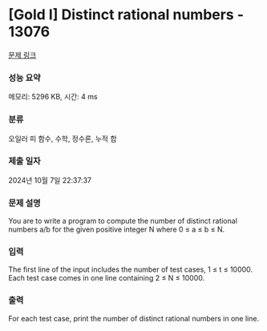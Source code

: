 # [Gold I] Distinct rational numbers - 13076 

[문제 링크](https://www.acmicpc.net/problem/13076) 

### 성능 요약

메모리: 5296 KB, 시간: 4 ms

### 분류

오일러 피 함수, 수학, 정수론, 누적 합

### 제출 일자

2024년 10월 7일 22:37:37

### 문제 설명

<p>You are to write a program to compute the number of distinct rational numbers a/b for the given positive integer N where 0 ≤ a ≤ b ≤ N.</p>

### 입력 

 <p>The first line of the input includes the number of test cases, 1 ≤ t ≤ 10000. Each test case comes in one line containing 2 ≤ N ≤ 10000.</p>

### 출력 

 <p>For each test case, print the number of distinct rational numbers in one line.</p>

